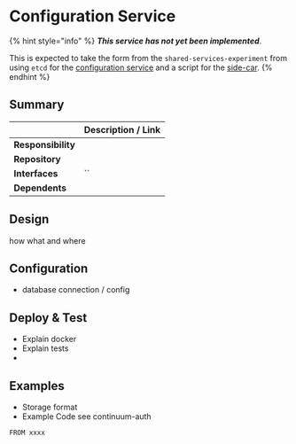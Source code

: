# Configuration Service

{% hint style="info" %}
_**This service has not yet been implemented**_.

This is expected to take the form from the `shared-services-experiment` from using `etcd` for the [configuration service](https://github.com/libero/shared-services-experiment/tree/master/configuration) and a script for the [side-car](https://github.com/libero/shared-services-experiment/tree/master/side-configuration).
{% endhint %}

## Summary

|   | Description / Link |
| :--- | :--- |
| **Responsibility** |  |
| **Repository** |  |
| **Interfaces** | \`\` |
| **Dependents** |  |

## Design

how what and where 

## Configuration

* database connection / config

## Deploy & Test

* Explain  docker 
* Explain tests
* 
## Examples

* Storage format
* Example Code see continuum-auth

```text
FROM xxxx
```

